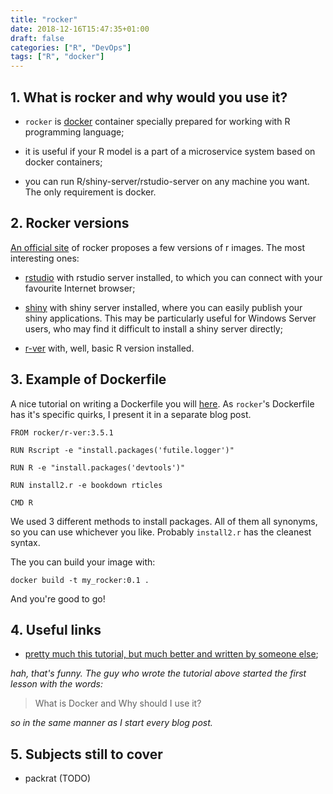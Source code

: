 ```yaml
---
title: "rocker"
date: 2018-12-16T15:47:35+01:00
draft: false
categories: ["R", "DevOps"]
tags: ["R", "docker"]
---
```


## 1. What is rocker and why would you use it?

* `rocker` is [docker](http://tomis9.com/docker) container specially prepared for working with R programming language;

* it is useful if your R model is a part of a microservice system based on docker containers;

* you can run R/shiny-server/rstudio-server on any machine you want. The only requirement is docker.

## 2. Rocker versions

[An official site](https://hub.docker.com/u/rocker/) of rocker proposes a few versions of r images. The most interesting ones:

* [rstudio](https://hub.docker.com/r/rocker/rstudio) with rstudio server installed, to which you can connect with your favourite Internet browser;

* [shiny](https://hub.docker.com/r/rocker/shiny) with shiny server installed, where you can easily publish your shiny applications. This may be particularly useful for Windows Server users, who may find it difficult to install a shiny server directly;

* [r-ver](https://hub.docker.com/r/rocker/r-ver) with, well, basic R version installed.

## 3. Example of Dockerfile

A nice tutorial on writing a Dockerfile you will [here](http://tomis9.com/docker). As `rocker`'s Dockerfile has it's specific quirks, I present it in a separate blog post.

```
FROM rocker/r-ver:3.5.1

RUN Rscript -e "install.packages('futile.logger')"

RUN R -e "install.packages('devtools')"

RUN install2.r -e bookdown rticles

CMD R
```

We used 3 different methods to install packages. All of them all synonyms, so you can use whichever you like. Probably `install2.r` has the cleanest syntax.

The you can build your image with:

```
docker build -t my_rocker:0.1 .
```

And you're good to go!

## 4. Useful links

* [pretty much this tutorial, but much better and written by someone else](http://ropenscilabs.github.io/r-docker-tutorial/);

*hah, that's funny. The guy who wrote the tutorial above started the first lesson with the words:*

>What is Docker and Why should I use it?

*so in the same manner as I start every blog post.*

## 5. Subjects still to cover

* packrat (TODO)
